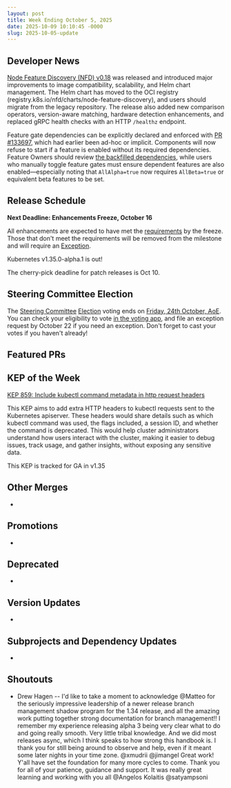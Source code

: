 ```yaml
---
layout: post
title: Week Ending October 5, 2025
date: 2025-10-09 10:10:45 -0000
slug: 2025-10-05-update
---
```


## Developer News

[Node Feature Discovery (NFD) v0.18](https://github.com/kubernetes-sigs/node-feature-discovery/releases/tag/v0.18.0) was released and introduced major improvements to image compatibility, scalability, and Helm chart management. The Helm chart has moved to the OCI registry (registry.k8s.io/nfd/charts/node-feature-discovery), and users should migrate from the legacy repository. The release also added new comparison operators, version-aware matching, hardware detection enhancements, and replaced gRPC health checks with an HTTP `/healthz` endpoint.

Feature gate dependencies can be explicitly declared and enforced with [PR #133697](https://github.com/kubernetes/kubernetes/pull/133697), which had earlier been ad-hoc or implicit. Components will now refuse to start if a feature is enabled without its required dependencies. Feature Owners should review [the backfilled dependencies](https://github.com/kubernetes/kubernetes/pull/133912), while users who manually toggle feature gates must ensure dependent features are also enabled—especially noting that `AllAlpha=true` now requires `AllBeta=true` or equivalent beta features to be set.

## Release Schedule

**Next Deadline: Enhancements Freeze, October 16**

All enhancements are expected to have met the [requirements](https://github.com/kubernetes/sig-release/blob/master/releases/release_phases.md#enhancements-freeze) by the freeze. Those that don't meet the requirements will be removed from the milestone and will require an [Exception](https://github.com/kubernetes/sig-release/blob/master/releases/EXCEPTIONS.md).

Kubernetes v1.35.0-alpha.1 is out!

The cherry-pick deadline for patch releases is Oct 10.

## Steering Committee Election

The [Steering Committee](https://github.com/kubernetes/steering) [Election](https://github.com/kubernetes/community/tree/master/elections/steering/2025#voting-process) voting ends on [Friday, 24th October, AoE](https://dateful.com/convert/anywhere-on-earth-aoe?t=1159pm&d=2025-10-24). You can check your eligibility to vote [in the voting app](https://elections.k8s.io/app/elections/steering---2025), and file an exception request by October 22 if you need an exception. Don't forget to cast your votes if you haven't already!

## Featured PRs


## KEP of the Week
[KEP 859: Include kubectl command metadata in http request headers](https://github.com/kubernetes/enhancements/tree/master/keps/sig-cli/859-kubectl-headers)

This KEP aims to add extra HTTP headers to kubectl requests sent to the Kubernetes apiserver. These headers would share details such as which kubectl command was used, the flags included, a session ID, and whether the command is deprecated. This would help cluster administrators understand how users interact with the cluster, making it easier to debug issues, track usage, and gather insights, without exposing any sensitive data.

This KEP is tracked for GA in v1.35
## Other Merges

*

## Promotions

*

## Deprecated

*

## Version Updates

*

## Subprojects and Dependency Updates

*

## Shoutouts

* Drew Hagen -- I'd like to take a moment to acknowledge @Matteo for the seriously impressive leadership of a newer release branch management shadow program for the 1.34 release, and all the amazing work putting together strong documentation for branch management!!
  I remember my experience releasing alpha 3 being very clear what to do and going really smooth. Very little tribal knowledge. And we did most releases async, which I think speaks to how strong this handbook is. I thank you for still being around to observe and help, even if it meant some later nights in your time zone.
  @xmudrii @jimangel Great work! Y'all have set the foundation for many more cycles to come. Thank you for all of your patience, guidance and support. 
  It was really great learning and working with you all @Angelos Kolaitis @satyampsoni
 
